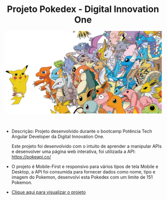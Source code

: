 <h1 align="center"> Projeto Pokedex - Digital Innovation One </h1>

<p align="center"> 
    <img src="./assets/img/generation1.jpg" alt="banner de Pokemon">
</p>
<br>

- Descrição: Projeto desenvolvido durante o bootcamp Potência Tech Angular Developer da Digital Innovation One.

    Este projeto foi desenvolvido com o intuito de aprender a manipular APIs e desenvolver uma página web interativa, foi utilizada a API: https://pokeapi.co/

- O projeto é Mobile-First e responsivo para vários tipos de tela Mobile e Desktop, a API foi consumida para fornecer dados como nome, tipo e imagem do Pokemon, desenvolvi esta Pokedex com um limite de 151 Pokemon.

- [Clique aqui para visualizar o projeto](https://arthurgab03.github.io/pokedex/index.html)